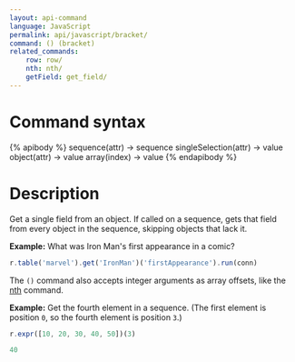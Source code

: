 ```yaml
---
layout: api-command
language: JavaScript
permalink: api/javascript/bracket/
command: () (bracket)
related_commands:
    row: row/
    nth: nth/
    getField: get_field/
---
```


# Command syntax #

{% apibody %}
sequence(attr) &rarr; sequence
singleSelection(attr) &rarr; value
object(attr) &rarr; value
array(index) &rarr; value
{% endapibody %}

# Description #

Get a single field from an object. If called on a sequence, gets that field from every object in the sequence, skipping objects that lack it.

__Example:__ What was Iron Man's first appearance in a comic?

```js
r.table('marvel').get('IronMan')('firstAppearance').run(conn)
```

The `()` command also accepts integer arguments as array offsets, like the [nth](/api/javascript/nth) command.

__Example:__ Get the fourth element in a sequence. (The first element is position `0`, so the fourth element is position `3`.)

```js
r.expr([10, 20, 30, 40, 50])(3)

40
```
